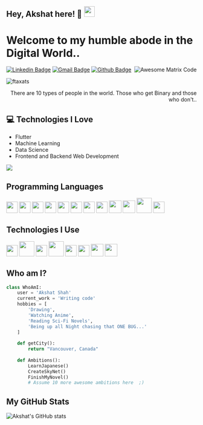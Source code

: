## Hey, Akshat here! 👋 <img src="https://media.giphy.com/media/hvRJCLFzcasrR4ia7z/giphy.gif" width="28px" height="28px">

<h1>Welcome to my humble abode in the Digital World..</h1>

<img src='https://github.com/MarikIshtar007/MarikIshtar007/blob/master/images/matrix.gif' alt='Awesome Matrix Code' align='right'/>

[![Linkedin Badge](https://img.shields.io/badge/-Akshat%20Shah-blue?style=flat-square&logo=Linkedin&logoColor=white&link=https://www.linkedin.com/in/akshat-shah-1614101b8/)](https://www.linkedin.com/in/akshat-shah-1614101b8/) [![Gmail Badge](https://img.shields.io/badge/-ftakshatshah@gmail.com-c14438?style=flat-square&logo=Gmail&logoColor=white&link=mailto:ftakshatshah@gmail.com)](mailto:ftakshatshah@gmail.com) [![Github Badge](https://img.shields.io/badge/-GitHub%20Profile-c14438?style=flat-square&logo=Github&link=https://github.com/ftaxats)](https://github.com/ftaxats)

<p align="left"> <img src="https://komarev.com/ghpvc/?username=ftaxats" alt="ftaxats" /> </p>

<div style="text-align: right">There are 10 types of people in the world. Those who get Binary and those who don't.. </div>

## :computer: Technologies I Love
* Flutter
* Machine Learning
* Data Science
* Frontend and Backend Web Development

<img src="https://github-readme-stats.vercel.app/api/top-langs/?username=ftaxats&layout=compact">

## Programming Languages
<img src='https://github.com/MarikIshtar007/MarikIshtar007/blob/master/images/c-original.svg' width='30'/> <img src='https://github.com/MarikIshtar007/MarikIshtar007/blob/master/images/cpp.svg' width='30'/> <img src='https://github.com/MarikIshtar007/MarikIshtar007/blob/master/images/python2.png' height='30'/> <img src='https://github.com/MarikIshtar007/MarikIshtar007/blob/master/images/html.svg' width='30'/> <img src='https://github.com/MarikIshtar007/MarikIshtar007/blob/master/images/java.svg' width='30'/> <img src='https://github.com/MarikIshtar007/MarikIshtar007/blob/master/images/kotlin.svg' width='30'/> <img src='https://github.com/MarikIshtar007/MarikIshtar007/blob/master/images/css.svg' width='30'/> <img src='https://github.com/MarikIshtar007/MarikIshtar007/blob/master/images/js.svg' width='30'/> <img src='https://github.com/MarikIshtar007/MarikIshtar007/blob/master/images/bootstrap.svg' width='33'/> <img src='https://github.com/MarikIshtar007/MarikIshtar007/blob/master/images/dart.svg' width='33'/> <img src='https://github.com/MarikIshtar007/MarikIshtar007/blob/master/images/php.svg' width='40'/>
<img src='https://github.com/MarikIshtar007/MarikIshtar007/blob/master/images/sql.svg' width='30'/>

## Technologies I Use
<img src='https://github.com/MarikIshtar007/MarikIshtar007/blob/master/images/pycharm.svg' width='30'/> <img src='https://github.com/MarikIshtar007/MarikIshtar007/blob/master/images/android.svg' height='40'/> <img src='https://github.com/MarikIshtar007/MarikIshtar007/blob/master/images/flutter-logo.svg' width='30'/> <img src='https://github.com/MarikIshtar007/MarikIshtar007/blob/master/images/django.svg' height='40'/> <img src='https://github.com/MarikIshtar007/MarikIshtar007/blob/master/images/flask.png' width='30'/> <img src='https://github.com/MarikIshtar007/MarikIshtar007/blob/master/images/git.svg' width='30'/> <img src='https://github.com/MarikIshtar007/MarikIshtar007/blob/master/images/nodejs.svg' width='33'/> <img src='https://github.com/MarikIshtar007/MarikIshtar007/blob/master/images/react.svg' width='33'/>

## Who am I?
```python
class WhoAmI:
    user = 'Akshat Shah'
    current_work = 'Writing code'
    hobbies = [
        'Drawing',
        'Watching Anime',
        'Reading Sci-Fi Novels',
        'Being up all Night chasing that ONE BUG...'
    ]
    
    def getCity():
        return "Vancouver, Canada"
    
    def Ambitions():
        LearnJapanese()
        CreateSkyNet()
        FinishMyNovel()
        # Assume 10 more awesome ambitions here  ;)
```
## My GitHub Stats
![Akshat's GitHub stats](https://github-readme-stats.vercel.app/api?username=ftaxats&show_icons=true&hide=[%22issues%22])
